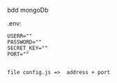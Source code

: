bdd mongoDb

.env:

    USERR=""
    PASSWORD=""
    SECRET_KEY=""
    PORT=""


    file config.js =>  address + port
